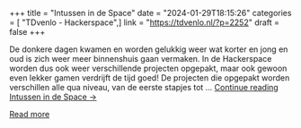 +++
title = "Intussen in de Space"
date = "2024-01-29T18:15:26"
categories = [ "TDvenlo - Hackerspace",]
link = "https://tdvenlo.nl/?p=2252"
draft = false
+++

De donkere dagen kwamen en worden gelukkig weer wat korter en jong en oud is zich weer meer binnenshuis gaan vermaken. In de Hackerspace worden dus ook weer verschillende projecten opgepakt, maar ook gewoon even lekker gamen verdrijft de tijd goed! De projecten die opgepakt worden verschillen alle qua niveau, van de eerste stapjes tot &#8230; <a class="more-link" href="https://tdvenlo.nl/?p=2252">Continue reading <span class="screen-reader-text">Intussen in de Space</span> <span class="meta-nav">&#8594;</span></a>

[Read more](https://tdvenlo.nl/?p=2252)